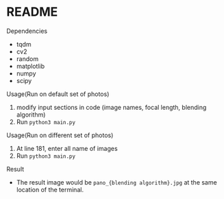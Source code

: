 # README

Dependencies

- tqdm
- cv2
- random
- matplotlib
- numpy
- scipy

Usage(Run on default set of photos)

1. modify input sections in code (image names, focal length, blending algorithm)
1. Run `python3 main.py`

Usage(Run on different set of photos)

1. At line 181, enter all name of images
2. Run `python3 main.py`

Result 

- The result image would be `pano_{blending algorithm}.jpg` at the same location of the terminal.